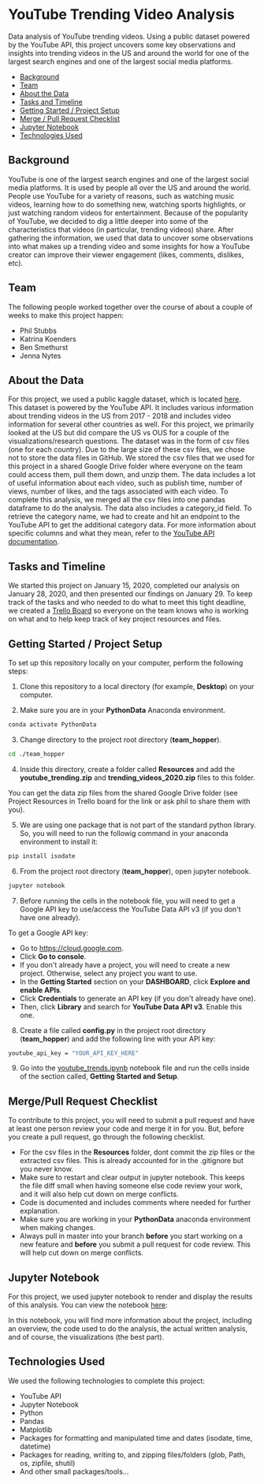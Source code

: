 # YouTube Trending Video Analysis

Data analysis of YouTube trending videos. Using a public dataset powered by the YouTube API, this project uncovers some key observations and insights into trending videos in the US and around the world for one of the largest search engines and one of the largest social media platforms.

* [Background](#background)
* [Team](#team)
* [About the Data](#data)
* [Tasks and Timeline](#timeline)
* [Getting Started / Project Setup](#setup)
* [Merge / Pull Request Checklist](#pr_checklist)
* [Jupyter Notebook](#nb)
* [Technologies Used](#technologies)

## <a name="background"></a> Background

YouTube is one of the largest search engines and one of the largest social media platforms. It is used by people all over the US and around the world. People use YouTube for a variety of reasons, such as watching music videos, learning how to do something new, watching sports highlights, or just watching random videos for entertainment. Because of the popularity of YouTube, we decided to dig a little deeper into some of the characteristics that videos (in particular, trending videos) share. After gathering the information, we used that data to uncover some observations into what makes up a trending video and some insights for how a YouTube creator can improve their viewer engagement (likes, comments, dislikes, etc).

## <a name="team"></a> Team

The following people worked together over the course of about a couple of weeks to make this project happen:

* Phil Stubbs
* Katrina Koenders
* Ben Smethurst
* Jenna Nytes

## <a name="data"></a> About the Data

For this project, we used a public kaggle dataset, which is located [here](https://www.kaggle.com/datasnaek/youtube-new/data). This dataset is powered by the YouTube API. It includes various information about trending videos in the US from 2017 - 2018 and includes video information for several other countries as well. For this project, we primarily looked at the US but did compare the US vs OUS for a couple of the visualizations/research questions. The dataset was in the form of csv files (one for each country). Due to the large size of these csv files, we chose not to store the data files in GitHub. We stored the csv files that we used for this project in a shared Google Drive folder where everyone on the team could access them, pull them down, and unzip them. The data includes a lot of useful information about each video, such as publish time, number of views, number of likes, and the tags associated with each video. To complete this analysis, we merged all the csv files into one pandas dataframe to do the analysis. The data also includes a category_id field. To retrieve the category name, we had to create and hit an endpoint to the YouTube API to get the additional category data. For more information about specific columns and what they mean, refer to the [YouTube API documentation](https://developers.google.com/youtube/v3/docs/videos/list).

## <a name="timeline"></a> Tasks and Timeline

 We started this project on January 15, 2020, completed our analysis on January 28, 2020, and then presented our findings on January 29. To keep track of the tasks and who needed to do what to meet this tight deadline, we created a [Trello Board](https://trello.com/b/qjMY63WI/whos-doing-what) so everyone on the team knows who is working on what and to help keep track of key project resources and files.

## <a name="setup"></a> Getting Started / Project Setup

To set up this repository locally on your computer, perform the following steps:

1. Clone this repository to a local directory (for example, **Desktop**) on your computer.

2. Make sure you are in your **PythonData** Anaconda environment.

  ```bash
  conda activate PythonData
  ```

3. Change directory to the project root directory (**team_hopper**).

```bash
cd ./team_hopper
```

4. Inside this directory, create a folder called **Resources** and add the **youtube_trending.zip** and **trending_videos_2020.zip** files to this folder.

You can get the data zip files from the shared Google Drive folder (see Project Resources in Trello board for the link or ask phil to share them with you).

5. We are using one package that is not part of the standard python library. So, you will need to run the followig command in your anaconda environment to install it:

```bash
pip install isodate
```

6. From the project root directory (**team_hopper**), open jupyter notebook.

```bash
jupyter notebook
```

7. Before running the cells in the notebook file, you will need to get a Google API key to use/access the YouTube Data API v3 (if you don't have one already).

To get a Google API key:

* Go to <https://cloud.google.com>.
* Click **Go to console**.
* If you don't already have a project, you will need to create a new project. Otherwise, select any project you want to use.
* In the **Getting Started** section on your **DASHBOARD**, click **Explore and enable APIs**.
* Click **Credentials** to generate an API key (if you don't already have one).
* Then, click **Library** and search for **YouTube Data API v3**. Enable this one.

8. Create a file called **config.py** in the project root directory (**team_hopper**) and add the following line with your API key:

  ```bash
  youtube_api_key = "YOUR_API_KEY_HERE"
  ```

9. Go into the [youtube_trends.ipynb](youtube_trends.ipynb) notebook file and run the cells inside of the section called, **Getting Started and Setup**.

## <a name="pr_checklist"></a> Merge/Pull Request Checklist

To contribute to this project, you will need to submit a pull request and have at least one person review your code and merge it in for you.
But, before you create a pull request, go through the following checklist.

* For the csv files in the **Resources** folder, dont commit the zip files or the extracted csv files.  This is already accounted for in the .gitignore but you never know.
* Make sure to restart and clear output in jupyter notebook. This keeps the file diff small when having someone else code review your work, and it will also help cut down on merge conflicts.
* Code is documented and includes comments where needed for further explanation.
* Make sure you are working in your **PythonData** anaconda environment when making changes.
* Always pull in master into your branch **before** you start working on a new feature and **before** you submit a pull request for code review. This will help cut down on merge conflicts.

## <a name="nb"></a> Jupyter Notebook

For this project, we used jupyter notebook to render and display the results of this analysis. You can view the notebook [here](./youtube_trends.ipynb):

In this notebook, you will find more information about the project, including an overview, the code used to do the analysis, the actual written analysis, and of course, the visualizations (the best part).

## <a name="technologies"></a> Technologies Used

We used the following technologies to complete this project:

* YouTube API
* Jupyter Notebook
* Python
* Pandas
* Matplotlib
* Packages for formatting and manipulated time and dates (isodate, time, datetime)
* Packages for reading, writing to, and zipping files/folders (glob, Path, os, zipfile, shutil)
* And other small packages/tools...